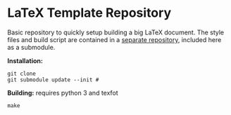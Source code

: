 # LaTeX Template Repository

Basic repository to quickly setup building a big LaTeX document.
The style files and build script are contained in a [separate repository](https://github.com/dlesbre/tex.git),
included here as a submodule.

**Installation:**

```console
git clone
git submodule update --init #
```

**Building:** requires python 3 and texfot

```console
make
```
